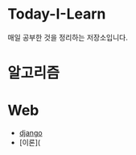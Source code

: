 # Today-I-Learn

매일 공부한 것을 정리하는 저장소입니다.

# 알고리즘

# Web
  - [django](https://github.com/jangjichang/Today-I-Learn/tree/master/django)
  - [이론](

# 
